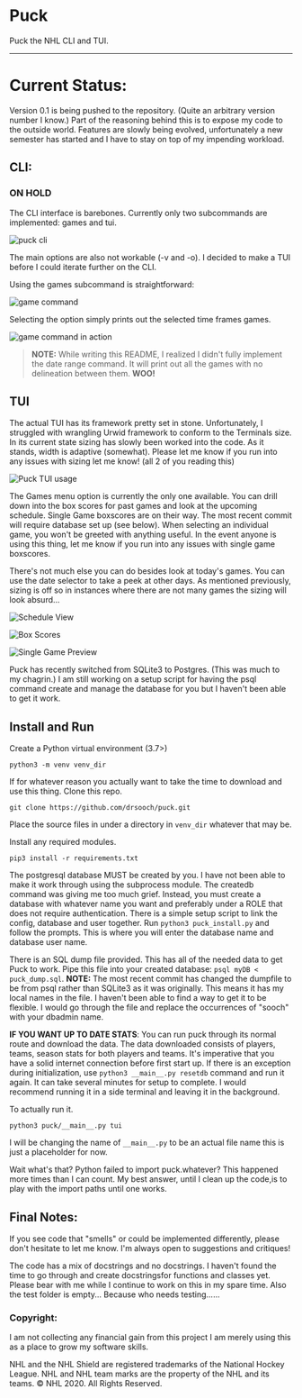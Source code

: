 # Puck
Puck the NHL CLI and TUI.
***
# Current Status:
Version 0.1 is being pushed to the repository. (Quite an arbitrary version number I know.) Part of the reasoning behind this is to expose my code to the outside world. Features are slowly being evolved, unfortunately a new semester has started and I have to stay on top of my impending workload.

## CLI:
### ON HOLD
The CLI interface is barebones. Currently only two subcommands are implemented: games and tui.

![puck cli](imgs/PuckCLIusage.png)

The main options are also not workable (-v and -o). I decided to make a TUI before I could iterate further on the CLI.

Using the games subcommand is straightforward:

![game command](imgs/PuckCLIgames.png)

Selecting the option simply prints out the selected time frames games.

![game command in action](imgs/PuckCLIgamesquery.png)

> **NOTE:** While writing this README, I realized I didn't fully implement the date range command.
> It will print out all the games with no delineation between them. **WOO!**


## TUI
The actual TUI has its framework pretty set in stone. Unfortunately, I struggled with wrangling Urwid framework to conform to the Terminals size. In its current state sizing has slowly been worked into the code. As it stands, width is adaptive (somewhat). Please let me know if you run into any issues with sizing let me know! (all 2 of you reading this)

![Puck TUI usage](imgs/TUIMain.png)

The Games menu option is currently the only one available. You can drill down into the box scores for past games and look at the upcoming schedule. Single Game boxscores are on their way. The most recent commit will require database set up (see below). When selecting an individual game, you won't be greeted with anything useful. In the event anyone is using this thing, let me know if you run into any issues with single game boxscores.

There's not much else you can do besides look at today's games. You can use the date selector to take a peek at other days. As mentioned previously, sizing is off so in instances where there are not many games the sizing will look absurd...



![Schedule View](imgs/TUISchedule.png)

![Box Scores](imgs/TUIGames.png)

![Single Game Preview](imgs/TUIPreview.png)

Puck has recently switched from SQLite3 to Postgres. (This was much to my chagrin.) I am still working on a setup script for having the psql command create and manage the database for you but I haven't been able to get it work.


## Install and Run

Create a Python virtual environment (3.7>)

`python3 -m venv venv_dir`

If for whatever reason you actually want to take the time to download and use this thing. Clone this repo.

`git clone https://github.com/drsooch/puck.git`

Place the source files in under a directory in `venv_dir` whatever that may be.

Install any required modules.

`pip3 install -r requirements.txt`

The postgresql database MUST be created by you. I have not been able to make it work through using the subprocess module. The createdb command was giving me too much grief. Instead, you must create a database with whatever name you want and preferably under a ROLE that does not require authentication. There is a simple setup script to link the config, database and user together. Run `python3 puck_install.py` and follow the prompts. This is where you will enter the database name and database user name.

There is an SQL dump file provided. This has all of the needed data to get Puck to work. Pipe this file into your created database: `psql myDB < puck_dump.sql`. **NOTE:** The most recent commit has changed the dumpfile to be from psql rather than SQLite3 as it was originally. This means it has my local names in the file. I haven't been able to find a way to get it to be flexible. I would go through the file and replace the occurrences of "sooch" with your dbadmin name.

**IF YOU WANT UP TO DATE STATS**: You can run puck through its normal route and download the data. The data downloaded consists of players, teams, season stats for both players and teams. It's imperative that you have a solid internet connection before first start up. If there is an exception during initialization, use `python3 __main__.py resetdb` command and run it again. It can take several minutes for setup to complete. I would recommend running it in a side terminal and leaving it in the background.

To actually run it.

`python3 puck/__main__.py tui`

I will be changing the name of `__main__.py` to be an actual file name this is just a placeholder for now.

Wait what's that? Python failed to import puck.whatever? This happened more times than I can count. My best answer, until I clean up the code,is to play with the import paths until one works.

## Final Notes:

If you see code that "smells" or could be implemented differently, please don't hesitate to let me know. I'm always open to suggestions and critiques!

The code has a mix of docstrings and no docstrings. I haven't found the time to go through and create docstringsfor functions and classes yet. Please bear  with me while I continue to work on this in my spare time. Also the test folder is empty... Because who needs testing......

### Copyright:
I am not collecting any financial gain from this project I am merely using this as a place to grow my software skills.

NHL and the NHL Shield are registered trademarks of the National Hockey League. NHL and NHL team marks are the property of the NHL and its teams. © NHL 2020. All Rights Reserved.
